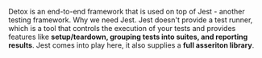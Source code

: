 Detox is an end-to-end framework that is used on top of Jest - another testing framework. Why we need Jest. Jest doesn't provide a test runner, which is a tool that controls the execution of your tests and provides features like **setup/teardown, grouping tests into suites, and reporting results**. Jest comes into play here, it also supplies a **full asseriton library**.

